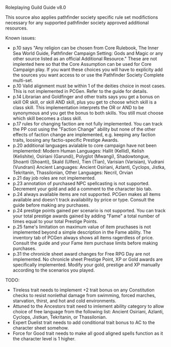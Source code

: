 Roleplaying Guild Guide v8.0

This source also applies pathfinder society specific rule set modifictions necessary for any supported pathfinder society approved additional resources.

Known issues:
- p.10 says "Any religion can be chosen from Core Rulebook, The Inner Sea World Guide, Pathfinder Campaign Setting: Gods and Magic or any other source listed as an official Additional Resource." These are not implented here so that the Core Assumption can be used for Core Campaign play. If you want these choices you will have to explicity add the sources you want access to or use the Pathfinder Society Complete multi-set.
- p.10 Valid alignment must be within 1 of the deities choice in most cases. This is not implemented in PCGen. Refer to the guide for details.
- p.14 Librarian and Goldfinger and other traits says you get a bonus on skill OR skill, or skill AND skill, plus you get to choose which skill is a class skill. This implementation interprets the OR or AND to be synonymous and you get the bonus to both skills. You still must choose which skill becomes a class skill.
- p.17 rules for changing faction are not fully implemented. You can track the PP cost using the "Faction Change" ability but none of the other effects of faction change are implemented, e.g. keeping any faction traits, loosing any factio-specific Prestige Awards.
- p.20 additional languages avialable to core campaign have not been implemented: Modern Human Languages: Hallit (Kellid), Kelish (Kelishite), Osiriani (Garundi), Polyglot (Mwangi), Shadowtongue, Shoanti (Shoanti), Skald (Ulfen), Tien (Tian), Varisian (Varisian), Vudrani (Vundrani) Ancient Languages: Ancient Osiriani, Azlanti, Cyclops, Jistka, Tekritanin, Thassilonian, Other Languages: Necril, Orvian
- p.21 day job roles are not implemented.
- p.23 annotation of purchased NPC spellcasting is not supported. Decrement your gold and add a comment to the character bio tab.
- p.24 always available items are not supported. PCGen makes all items available and doesn't track availability by price or type. Consult the guide before making any purchases.
- p.24 prestige points gained per scenario is not supported. You can track your total prestige awards gained by adding "Fame" a total number of times equal to your total Prestige Points.
- p.25 fame's limitation on maximum value of item pruchases is not implemented beyond a simple description in the Fame ability. The inventory tab of PCGen always shows all items ragerdless of price. Consult the guide and your Fame item purchase limits before making purchases.
- p.31 the chronicle sheet award changes for Free RPG Day are not implemented. No chronicle sheet Prestige Point, XP or Gold awards are specifically implemented. Modify your gold, prestige and XP manually according to the scenarios you played.

TODO:
- Tireless trait needs to implement +2 trait bonus on any Constitution checks to resist nonlethal damage from swimming, forced marches, starvation, thirst, and hot and cold environments.
- Attuned to the Ancestors trait need to imlement ability category to allow choice of free language from the following list: Ancient Osiriani, Azlanti, Cyclops, Jistkan, Tekritanin, or Thassilonian.
- Expert Duelist trait needs to add conditional trait bonus to AC to the character sheet somehow.
- Force for Good trait needs to make all good aligned spells function as it the character level is 1 higher.
